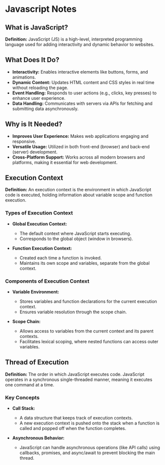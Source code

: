 # Javascript Notes

## What is JavaScript?

**Definition:** JavaScript (JS) is a high-level, interpreted programming language used for adding interactivity and dynamic behavior to websites.

## What Does It Do?

- **Interactivity:** Enables interactive elements like buttons, forms, and animations.
- **Dynamic Content:** Updates HTML content and CSS styles in real time without reloading the page.
- **Event Handling:** Responds to user actions (e.g., clicks, key presses) to enhance user experience.
- **Data Handling:** Communicates with servers via APIs for fetching and submitting data asynchronously.

## Why is It Needed?

- **Improves User Experience:** Makes web applications engaging and responsive.
- **Versatile Usage:** Utilized in both front-end (browser) and back-end (server) development.
- **Cross-Platform Support:** Works across all modern browsers and platforms, making it essential for web development.

## Execution Context

**Definition:** An execution context is the environment in which JavaScript code is executed, holding information about variable scope and function execution.

### Types of Execution Context

- **Global Execution Context:**

  - The default context where JavaScript starts executing.
  - Corresponds to the global object (window in browsers).

- **Function Execution Context:**
  - Created each time a function is invoked.
  - Maintains its own scope and variables, separate from the global context.

### Components of Execution Context

- **Variable Environment:**

  - Stores variables and function declarations for the current execution context.
  - Ensures variable resolution through the scope chain.

- **Scope Chain:**
  - Allows access to variables from the current context and its parent contexts.
  - Facilitates lexical scoping, where nested functions can access outer variables.

## Thread of Execution

**Definition:** The order in which JavaScript executes code. JavaScript operates in a synchronous single-threaded manner, meaning it executes one command at a time.

### Key Concepts

- **Call Stack:**

  - A data structure that keeps track of execution contexts.
  - A new execution context is pushed onto the stack when a function is called and popped off when the function completes.

- **Asynchronous Behavior:**
  - JavaScript can handle asynchronous operations (like API calls) using callbacks, promises, and async/await to prevent blocking the main thread.
